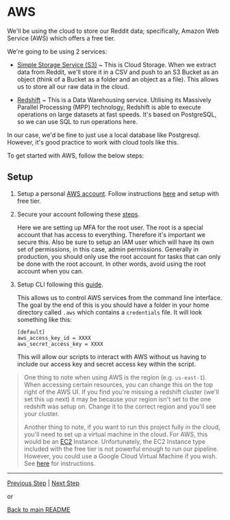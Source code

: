 # AWS

We'll be using the cloud to store our Reddit data; specifically, Amazon Web Service (AWS) which offers a free tier.

We're going to be using 2 services:

* [Simple Storage Service (S3)](https://aws.amazon.com/s3/)  ~ This is Cloud Storage. When we extract data from Reddit, we'll store it in a CSV and push to an S3 Bucket as an object (think of a Bucket as a folder and an object as a file). This allows us to store all our raw data in the cloud.

* [Redshift](https://aws.amazon.com/redshift/) ~ This is a Data Warehousing service. Utilising its Massively Parallel Processing (MPP) technology, Redshift is able to execute operations on large datasets at fast speeds. It's based on PostgreSQL, so we can use SQL to run operations here.

In our case, we'd be fine to just use a local database like Postgresql. However, it's good practice to work with cloud tools like this.

To get started with AWS, follow the below steps:

## Setup

1. Setup a personal [AWS account](https://portal.aws.amazon.com/billing/signup?nc2=h_ct&src=header_signup&redirect_url=https%3A%2F%2Faws.amazon.com%2Fregistration-confirmation#/start). Follow instructions [here](https://aws.amazon.com/getting-started/guides/setup-environment/module-one/) and setup with free tier.

2. Secure your account following these [steps](https://aws.amazon.com/getting-started/guides/setup-environment/module-two/). 

    Here we are setting up MFA for the root user. The root is a special account that has access to everything. Therefore it's important we secure this. Also be sure to setup an IAM user which will have its own set of permissions, in this case, admin permissions. Generally in production, you should only use the root account for tasks that can only be done with the root account. In other words, avoid using the root account when you can.

3. Setup CLI following this [guide](https://aws.amazon.com/getting-started/guides/setup-environment/module-three/). 

    This allows us to control AWS services from the command line interface. The goal by the end of this is you should have a folder in your home directory called `.aws` which contains a `credentials` file. It will look something like this:

    ```config
    [default]
    aws_access_key_id = XXXX
    aws_secret_access_key = XXXX
    ```

    This will allow our scripts to interact with AWS without us having to include our access key and secret access key within the script.


> One thing to  note when using AWS is the region (e.g. `us-east-1`). When accessing certain resources, you can change this on the top right of the AWS UI. If you find you're missing a redshift cluster (we'll set this up next) it may be because your region isn't set to the one redshift was setup on. Change it to the correct region and you'll see your cluster.
>
>Another thing to note, if you want to run this project fully in the cloud, you'll need to set up a virtual machine in the cloud. For AWS, this would be an [EC2](https://aws.amazon.com/ec2/instance-types/) Instance. Unfortunately, the EC2 Instance type included with the free tier is not powerful enough to run our pipeline. However, you could use a Google Cloud Virtual Machine if you wish. See [here](https://www.youtube.com/watch?v=ae-CV2KfoN0&list=PL3MmuxUbc_hJed7dXYoJw8DoCuVHhGEQb&index=12) for instructions.

---

[Previous Step](reddit.md) | [Next Step](setup_infrastructure.md)

or

[Back to main README](../README.md)
